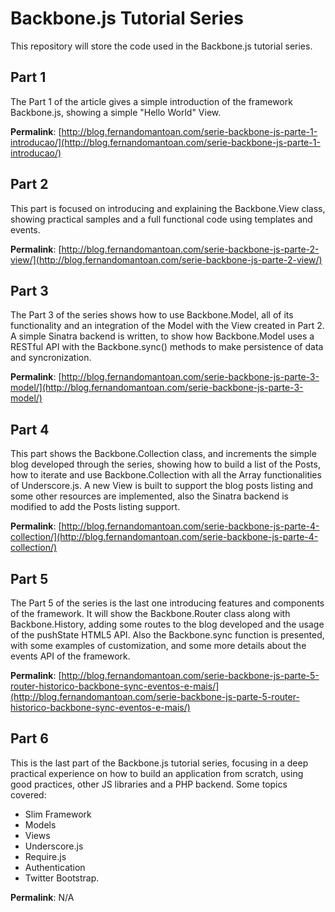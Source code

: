 # Backbone.js Tutorial Series

This repository will store the code used in the Backbone.js tutorial series.

## Part 1

The Part 1 of the article gives a simple introduction of the framework Backbone.js, showing a simple "Hello World" View.

**Permalink**: [http://blog.fernandomantoan.com/serie-backbone-js-parte-1-introducao/](http://blog.fernandomantoan.com/serie-backbone-js-parte-1-introducao/)

## Part 2

This part is focused on introducing and explaining the Backbone.View class, showing practical samples and a full functional code using templates and events.

**Permalink**: [http://blog.fernandomantoan.com/serie-backbone-js-parte-2-view/](http://blog.fernandomantoan.com/serie-backbone-js-parte-2-view/)

## Part 3

The Part 3 of the series shows how to use Backbone.Model, all of its functionality and an integration of the Model with the View created in Part 2. A simple Sinatra backend is written, to show how Backbone.Model uses a RESTful API with the Backbone.sync() methods to make persistence of data and syncronization.

**Permalink**: [http://blog.fernandomantoan.com/serie-backbone-js-parte-3-model/](http://blog.fernandomantoan.com/serie-backbone-js-parte-3-model/)

## Part 4

This part shows the Backbone.Collection class, and increments the simple blog developed through the series, showing how to build a list of the Posts, how to iterate and use Backbone.Collection with all the Array functionalities of Underscore.js. A new View is built to support the blog posts listing and some other resources are implemented, also the Sinatra backend is modified to add the Posts listing support.

**Permalink**: [http://blog.fernandomantoan.com/serie-backbone-js-parte-4-collection/](http://blog.fernandomantoan.com/serie-backbone-js-parte-4-collection/)

## Part 5

The Part 5 of the series is the last one introducing features and components of the framework. It will show the Backbone.Router class along with Backbone.History, adding some routes to the blog developed and the usage of the pushState HTML5 API. Also the Backbone.sync function is presented, with some examples of customization, and some more details about the events API of the framework.

**Permalink**: [http://blog.fernandomantoan.com/serie-backbone-js-parte-5-router-historico-backbone-sync-eventos-e-mais/](http://blog.fernandomantoan.com/serie-backbone-js-parte-5-router-historico-backbone-sync-eventos-e-mais/)

## Part 6
This is the last part of the Backbone.js tutorial series, focusing in a deep practical experience on how to build an application from scratch, using good practices, other JS libraries and a PHP backend. Some topics covered:

* Slim Framework
* Models
* Views
* Underscore.js
* Require.js
* Authentication
* Twitter Bootstrap.

**Permalink**: N/A
